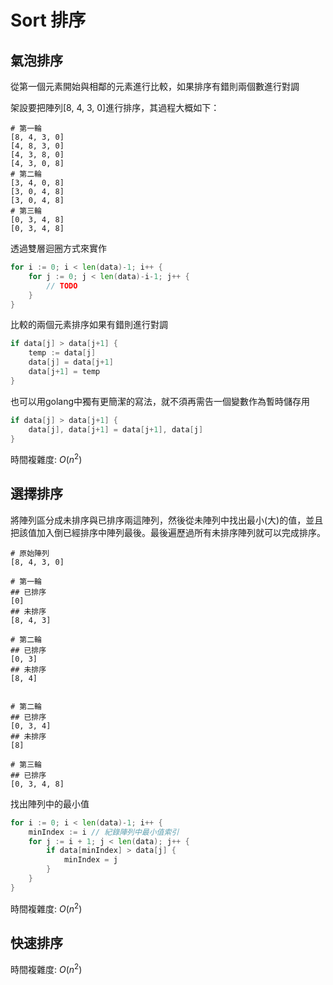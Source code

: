 # Sort 排序

## 氣泡排序

從第一個元素開始與相鄰的元素進行比較，如果排序有錯則兩個數進行對調

架設要把陣列[8, 4, 3, 0]進行排序，其過程大概如下：

```
# 第一輪
[8, 4, 3, 0] 
[4, 8, 3, 0] 
[4, 3, 8, 0] 
[4, 3, 0, 8]
# 第二輪
[3, 4, 0, 8] 
[3, 0, 4, 8]
[3, 0, 4, 8]
# 第三輪
[0, 3, 4, 8]
[0, 3, 4, 8]
```

透過雙層迴圈方式來實作

```go
for i := 0; i < len(data)-1; i++ {
    for j := 0; j < len(data)-i-1; j++ {
        // TODO
    }
}
```

比較的兩個元素排序如果有錯則進行對調

```go
if data[j] > data[j+1] {
	temp := data[j]
	data[j] = data[j+1]
    data[j+1] = temp
}
```

也可以用golang中獨有更簡潔的寫法，就不須再需告一個變數作為暫時儲存用

```go
if data[j] > data[j+1] {
	data[j], data[j+1] = data[j+1], data[j]
}
```

時間複雜度: $O(n^2$)

## 選擇排序

將陣列區分成未排序與已排序兩這陣列，然後從未陣列中找出最小(大)的值，並且把該值加入倒已經排序中陣列最後。最後遍歷過所有未排序陣列就可以完成排序。

```
# 原始陣列 
[8, 4, 3, 0]  

# 第一輪
## 已排序
[0]
## 未排序
[8, 4, 3]

# 第二輪
## 已排序
[0, 3]
## 未排序
[8, 4]


# 第二輪
## 已排序
[0, 3, 4]
## 未排序
[8]

# 第三輪
## 已排序
[0, 3, 4, 8]
```

找出陣列中的最小值

```go
for i := 0; i < len(data)-1; i++ {
    minIndex := i // 紀錄陣列中最小值索引
    for j := i + 1; j < len(data); j++ {
        if data[minIndex] > data[j] {
            minIndex = j
        }
    }
}
```

時間複雜度: $O(n^2$)

## 快速排序

時間複雜度: $O(n^2$)
